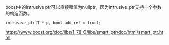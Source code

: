 boost中的intrusive ptr可以直接赋值为nullptr，因为intrusive_ptr支持一个参数的构造函数。
```
intrusive_ptr(T * p, bool add_ref = true);
```
https://www.boost.org/doc/libs/1_78_0/libs/smart_ptr/doc/html/smart_ptr.html
